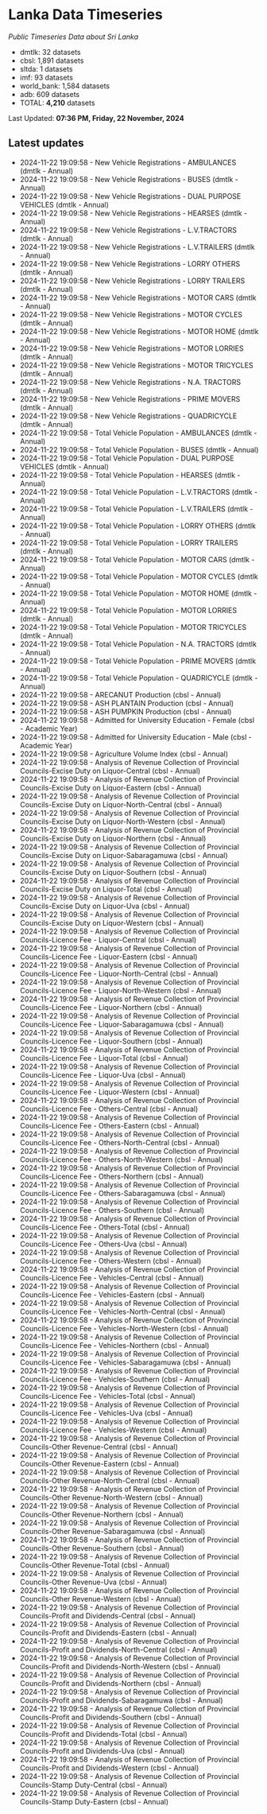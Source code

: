# Lanka Data Timeseries
*Public Timeseries Data about Sri Lanka*

* dmtlk: 32 datasets
* cbsl: 1,891 datasets
* sltda: 1 datasets
* imf: 93 datasets
* world_bank: 1,584 datasets
* adb: 609 datasets
* TOTAL: **4,210** datasets

Last Updated: **07:36 PM, Friday, 22 November, 2024**

## Latest updates

* 2024-11-22 19:09:58 - New Vehicle Registrations - AMBULANCES (dmtlk - Annual)
* 2024-11-22 19:09:58 - New Vehicle Registrations - BUSES (dmtlk - Annual)
* 2024-11-22 19:09:58 - New Vehicle Registrations - DUAL PURPOSE VEHICLES (dmtlk - Annual)
* 2024-11-22 19:09:58 - New Vehicle Registrations - HEARSES (dmtlk - Annual)
* 2024-11-22 19:09:58 - New Vehicle Registrations - L.V.TRACTORS (dmtlk - Annual)
* 2024-11-22 19:09:58 - New Vehicle Registrations - L.V.TRAILERS (dmtlk - Annual)
* 2024-11-22 19:09:58 - New Vehicle Registrations - LORRY OTHERS (dmtlk - Annual)
* 2024-11-22 19:09:58 - New Vehicle Registrations - LORRY TRAILERS (dmtlk - Annual)
* 2024-11-22 19:09:58 - New Vehicle Registrations - MOTOR CARS (dmtlk - Annual)
* 2024-11-22 19:09:58 - New Vehicle Registrations - MOTOR CYCLES (dmtlk - Annual)
* 2024-11-22 19:09:58 - New Vehicle Registrations - MOTOR HOME (dmtlk - Annual)
* 2024-11-22 19:09:58 - New Vehicle Registrations - MOTOR LORRIES (dmtlk - Annual)
* 2024-11-22 19:09:58 - New Vehicle Registrations - MOTOR TRICYCLES (dmtlk - Annual)
* 2024-11-22 19:09:58 - New Vehicle Registrations - N.A. TRACTORS (dmtlk - Annual)
* 2024-11-22 19:09:58 - New Vehicle Registrations - PRIME MOVERS (dmtlk - Annual)
* 2024-11-22 19:09:58 - New Vehicle Registrations - QUADRICYCLE (dmtlk - Annual)
* 2024-11-22 19:09:58 - Total Vehicle Population - AMBULANCES (dmtlk - Annual)
* 2024-11-22 19:09:58 - Total Vehicle Population - BUSES (dmtlk - Annual)
* 2024-11-22 19:09:58 - Total Vehicle Population - DUAL PURPOSE VEHICLES (dmtlk - Annual)
* 2024-11-22 19:09:58 - Total Vehicle Population - HEARSES (dmtlk - Annual)
* 2024-11-22 19:09:58 - Total Vehicle Population - L.V.TRACTORS (dmtlk - Annual)
* 2024-11-22 19:09:58 - Total Vehicle Population - L.V.TRAILERS (dmtlk - Annual)
* 2024-11-22 19:09:58 - Total Vehicle Population - LORRY OTHERS (dmtlk - Annual)
* 2024-11-22 19:09:58 - Total Vehicle Population - LORRY TRAILERS (dmtlk - Annual)
* 2024-11-22 19:09:58 - Total Vehicle Population - MOTOR CARS (dmtlk - Annual)
* 2024-11-22 19:09:58 - Total Vehicle Population - MOTOR CYCLES (dmtlk - Annual)
* 2024-11-22 19:09:58 - Total Vehicle Population - MOTOR HOME (dmtlk - Annual)
* 2024-11-22 19:09:58 - Total Vehicle Population - MOTOR LORRIES (dmtlk - Annual)
* 2024-11-22 19:09:58 - Total Vehicle Population - MOTOR TRICYCLES (dmtlk - Annual)
* 2024-11-22 19:09:58 - Total Vehicle Population - N.A. TRACTORS (dmtlk - Annual)
* 2024-11-22 19:09:58 - Total Vehicle Population - PRIME MOVERS (dmtlk - Annual)
* 2024-11-22 19:09:58 - Total Vehicle Population - QUADRICYCLE (dmtlk - Annual)
* 2024-11-22 19:09:58 - ARECANUT Production (cbsl - Annual)
* 2024-11-22 19:09:58 - ASH PLANTAIN Production (cbsl - Annual)
* 2024-11-22 19:09:58 - ASH PUMPKIN Production (cbsl - Annual)
* 2024-11-22 19:09:58 - Admitted for University Education - Female (cbsl - Academic Year)
* 2024-11-22 19:09:58 - Admitted for University Education - Male (cbsl - Academic Year)
* 2024-11-22 19:09:58 - Agriculture Volume Index (cbsl - Annual)
* 2024-11-22 19:09:58 - Analysis of Revenue Collection of Provincial Councils-Excise Duty on Liquor-Central (cbsl - Annual)
* 2024-11-22 19:09:58 - Analysis of Revenue Collection of Provincial Councils-Excise Duty on Liquor-Eastern (cbsl - Annual)
* 2024-11-22 19:09:58 - Analysis of Revenue Collection of Provincial Councils-Excise Duty on Liquor-North-Central (cbsl - Annual)
* 2024-11-22 19:09:58 - Analysis of Revenue Collection of Provincial Councils-Excise Duty on Liquor-North-Western (cbsl - Annual)
* 2024-11-22 19:09:58 - Analysis of Revenue Collection of Provincial Councils-Excise Duty on Liquor-Northern (cbsl - Annual)
* 2024-11-22 19:09:58 - Analysis of Revenue Collection of Provincial Councils-Excise Duty on Liquor-Sabaragamuwa (cbsl - Annual)
* 2024-11-22 19:09:58 - Analysis of Revenue Collection of Provincial Councils-Excise Duty on Liquor-Southern (cbsl - Annual)
* 2024-11-22 19:09:58 - Analysis of Revenue Collection of Provincial Councils-Excise Duty on Liquor-Total (cbsl - Annual)
* 2024-11-22 19:09:58 - Analysis of Revenue Collection of Provincial Councils-Excise Duty on Liquor-Uva (cbsl - Annual)
* 2024-11-22 19:09:58 - Analysis of Revenue Collection of Provincial Councils-Excise Duty on Liquor-Western (cbsl - Annual)
* 2024-11-22 19:09:58 - Analysis of Revenue Collection of Provincial Councils-Licence Fee - Liquor-Central (cbsl - Annual)
* 2024-11-22 19:09:58 - Analysis of Revenue Collection of Provincial Councils-Licence Fee - Liquor-Eastern (cbsl - Annual)
* 2024-11-22 19:09:58 - Analysis of Revenue Collection of Provincial Councils-Licence Fee - Liquor-North-Central (cbsl - Annual)
* 2024-11-22 19:09:58 - Analysis of Revenue Collection of Provincial Councils-Licence Fee - Liquor-North-Western (cbsl - Annual)
* 2024-11-22 19:09:58 - Analysis of Revenue Collection of Provincial Councils-Licence Fee - Liquor-Northern (cbsl - Annual)
* 2024-11-22 19:09:58 - Analysis of Revenue Collection of Provincial Councils-Licence Fee - Liquor-Sabaragamuwa (cbsl - Annual)
* 2024-11-22 19:09:58 - Analysis of Revenue Collection of Provincial Councils-Licence Fee - Liquor-Southern (cbsl - Annual)
* 2024-11-22 19:09:58 - Analysis of Revenue Collection of Provincial Councils-Licence Fee - Liquor-Total (cbsl - Annual)
* 2024-11-22 19:09:58 - Analysis of Revenue Collection of Provincial Councils-Licence Fee - Liquor-Uva (cbsl - Annual)
* 2024-11-22 19:09:58 - Analysis of Revenue Collection of Provincial Councils-Licence Fee - Liquor-Western (cbsl - Annual)
* 2024-11-22 19:09:58 - Analysis of Revenue Collection of Provincial Councils-Licence Fee - Others-Central (cbsl - Annual)
* 2024-11-22 19:09:58 - Analysis of Revenue Collection of Provincial Councils-Licence Fee - Others-Eastern (cbsl - Annual)
* 2024-11-22 19:09:58 - Analysis of Revenue Collection of Provincial Councils-Licence Fee - Others-North-Central (cbsl - Annual)
* 2024-11-22 19:09:58 - Analysis of Revenue Collection of Provincial Councils-Licence Fee - Others-North-Western (cbsl - Annual)
* 2024-11-22 19:09:58 - Analysis of Revenue Collection of Provincial Councils-Licence Fee - Others-Northern (cbsl - Annual)
* 2024-11-22 19:09:58 - Analysis of Revenue Collection of Provincial Councils-Licence Fee - Others-Sabaragamuwa (cbsl - Annual)
* 2024-11-22 19:09:58 - Analysis of Revenue Collection of Provincial Councils-Licence Fee - Others-Southern (cbsl - Annual)
* 2024-11-22 19:09:58 - Analysis of Revenue Collection of Provincial Councils-Licence Fee - Others-Total (cbsl - Annual)
* 2024-11-22 19:09:58 - Analysis of Revenue Collection of Provincial Councils-Licence Fee - Others-Uva (cbsl - Annual)
* 2024-11-22 19:09:58 - Analysis of Revenue Collection of Provincial Councils-Licence Fee - Others-Western (cbsl - Annual)
* 2024-11-22 19:09:58 - Analysis of Revenue Collection of Provincial Councils-Licence Fee - Vehicles-Central (cbsl - Annual)
* 2024-11-22 19:09:58 - Analysis of Revenue Collection of Provincial Councils-Licence Fee - Vehicles-Eastern (cbsl - Annual)
* 2024-11-22 19:09:58 - Analysis of Revenue Collection of Provincial Councils-Licence Fee - Vehicles-North-Central (cbsl - Annual)
* 2024-11-22 19:09:58 - Analysis of Revenue Collection of Provincial Councils-Licence Fee - Vehicles-North-Western (cbsl - Annual)
* 2024-11-22 19:09:58 - Analysis of Revenue Collection of Provincial Councils-Licence Fee - Vehicles-Northern (cbsl - Annual)
* 2024-11-22 19:09:58 - Analysis of Revenue Collection of Provincial Councils-Licence Fee - Vehicles-Sabaragamuwa (cbsl - Annual)
* 2024-11-22 19:09:58 - Analysis of Revenue Collection of Provincial Councils-Licence Fee - Vehicles-Southern (cbsl - Annual)
* 2024-11-22 19:09:58 - Analysis of Revenue Collection of Provincial Councils-Licence Fee - Vehicles-Total (cbsl - Annual)
* 2024-11-22 19:09:58 - Analysis of Revenue Collection of Provincial Councils-Licence Fee - Vehicles-Uva (cbsl - Annual)
* 2024-11-22 19:09:58 - Analysis of Revenue Collection of Provincial Councils-Licence Fee - Vehicles-Western (cbsl - Annual)
* 2024-11-22 19:09:58 - Analysis of Revenue Collection of Provincial Councils-Other Revenue-Central (cbsl - Annual)
* 2024-11-22 19:09:58 - Analysis of Revenue Collection of Provincial Councils-Other Revenue-Eastern (cbsl - Annual)
* 2024-11-22 19:09:58 - Analysis of Revenue Collection of Provincial Councils-Other Revenue-North-Central (cbsl - Annual)
* 2024-11-22 19:09:58 - Analysis of Revenue Collection of Provincial Councils-Other Revenue-North-Western (cbsl - Annual)
* 2024-11-22 19:09:58 - Analysis of Revenue Collection of Provincial Councils-Other Revenue-Northern (cbsl - Annual)
* 2024-11-22 19:09:58 - Analysis of Revenue Collection of Provincial Councils-Other Revenue-Sabaragamuwa (cbsl - Annual)
* 2024-11-22 19:09:58 - Analysis of Revenue Collection of Provincial Councils-Other Revenue-Southern (cbsl - Annual)
* 2024-11-22 19:09:58 - Analysis of Revenue Collection of Provincial Councils-Other Revenue-Total (cbsl - Annual)
* 2024-11-22 19:09:58 - Analysis of Revenue Collection of Provincial Councils-Other Revenue-Uva (cbsl - Annual)
* 2024-11-22 19:09:58 - Analysis of Revenue Collection of Provincial Councils-Other Revenue-Western (cbsl - Annual)
* 2024-11-22 19:09:58 - Analysis of Revenue Collection of Provincial Councils-Profit and Dividends-Central (cbsl - Annual)
* 2024-11-22 19:09:58 - Analysis of Revenue Collection of Provincial Councils-Profit and Dividends-Eastern (cbsl - Annual)
* 2024-11-22 19:09:58 - Analysis of Revenue Collection of Provincial Councils-Profit and Dividends-North-Central (cbsl - Annual)
* 2024-11-22 19:09:58 - Analysis of Revenue Collection of Provincial Councils-Profit and Dividends-North-Western (cbsl - Annual)
* 2024-11-22 19:09:58 - Analysis of Revenue Collection of Provincial Councils-Profit and Dividends-Northern (cbsl - Annual)
* 2024-11-22 19:09:58 - Analysis of Revenue Collection of Provincial Councils-Profit and Dividends-Sabaragamuwa (cbsl - Annual)
* 2024-11-22 19:09:58 - Analysis of Revenue Collection of Provincial Councils-Profit and Dividends-Southern (cbsl - Annual)
* 2024-11-22 19:09:58 - Analysis of Revenue Collection of Provincial Councils-Profit and Dividends-Total (cbsl - Annual)
* 2024-11-22 19:09:58 - Analysis of Revenue Collection of Provincial Councils-Profit and Dividends-Uva (cbsl - Annual)
* 2024-11-22 19:09:58 - Analysis of Revenue Collection of Provincial Councils-Profit and Dividends-Western (cbsl - Annual)
* 2024-11-22 19:09:58 - Analysis of Revenue Collection of Provincial Councils-Stamp Duty-Central (cbsl - Annual)
* 2024-11-22 19:09:58 - Analysis of Revenue Collection of Provincial Councils-Stamp Duty-Eastern (cbsl - Annual)